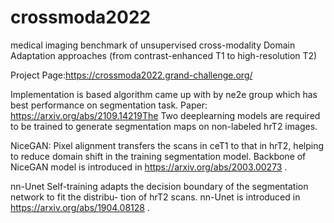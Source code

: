 # crossmoda2022
medical imaging benchmark of unsupervised cross-modality Domain Adaptation approaches (from contrast-enhanced T1 to high-resolution T2)

Project Page:https://crossmoda2022.grand-challenge.org/

Implementation is based algorithm came up with by ne2e group which has best performance on segmentation task. Paper: https://arxiv.org/abs/2109.14219The 
Two deeplearning models are required to be trained to generate segmentation maps on non-labeled hrT2 images. 

NiceGAN:
Pixel alignment transfers the scans in ceT1 to that in hrT2, helping to reduce domain shift in the training segmentation model. Backbone of NiceGAN model is introduced in https://arxiv.org/abs/2003.00273 .

nn-Unet
Self-training adapts the decision boundary of the segmentation network to fit the distribu- tion of hrT2 scans. nn-Unet is introduced in https://arxiv.org/abs/1904.08128 .

